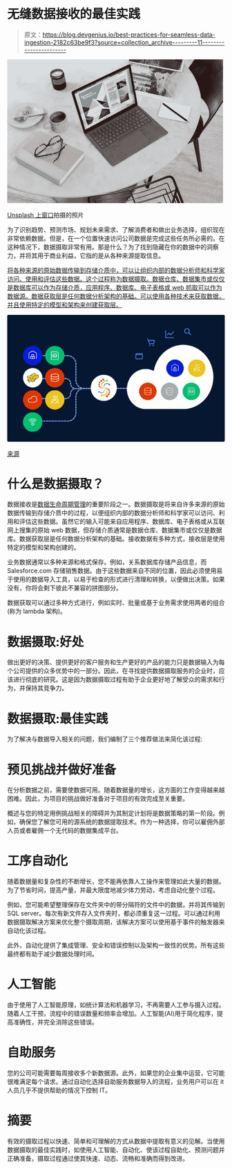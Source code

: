 # 无缝数据接收的最佳实践

> 原文：<https://blog.devgenius.io/best-practices-for-seamless-data-ingestion-2182c63be9f3?source=collection_archive---------11----------------------->

![](img/c9e0b1d2cc0378b3b4004e2f92a4c2c2.png)

[Unsplash 上](https://unsplash.com/photos/C6T6vr1sQI0)[窗口](https://unsplash.com/@windows)拍摄的照片

为了识别趋势、预测市场、规划未来需求、了解消费者和做出业务选择，组织现在非常依赖数据。但是，在一个位置快速访问公司数据是完成这些任务所必需的。在这种情况下，数据摄取非常有用。那是什么？为了找到隐藏在你的数据中的洞察力，并将其用于商业利益，它指的是从各种来源提取信息。

[将各种来源的原始数据传输到存储介质中，可以让组织内部的数据分析师和科学家访问、使用和评估这些数据。这个过程称为数据摄取。数据仓库、数据集市或仅仅是数据库可以作为存储介质，应用程序、数据库、电子表格或 web 抓取可以作为数据源。数据获取层是任何数据分析架构的基础。可以使用各种技术来获取数据，并且使用特定的模型和架构来创建获取层。](https://www.sciencedirect.com/topics/computer-science/data-transportation)

![](img/f507e50e6bdfe65ac9857804f6237e5c.png)

[来源](https://www.striim.com/blog/what-is-data-ingestion-and-why-this-technology-matters/)

# 什么是数据摄取？

数据接收是[数据生命周期管理](https://lakefs.io/what-is-data-lifecycle-management)的重要阶段之一。数据摄取是将来自许多来源的原始数据传输到存储介质中的过程，以便组织内部的数据分析师和科学家可以访问、利用和评估这些数据。虽然它的输入可能来自应用程序、数据库、电子表格或从互联网上搜集的原始 web 数据，但存储介质通常是数据仓库、数据集市或仅仅是数据库。数据获取层是任何数据分析架构的基础。接收数据有多种方式，接收层是使用特定的模型和架构创建的。

业务数据通常以多种来源和格式保存。例如，关系数据库存储产品信息，而 Salesforce.com 存储销售数据。由于这些数据来自不同的位置，因此必须使用易于使用的数据导入工具，以易于检查的形式进行清理和转换，以便做出决策。如果没有，你将会剩下彼此不兼容的拼图部分。

数据获取可以通过多种方式进行，例如实时、批量或基于业务需求使用两者的组合(称为 lambda 架构)。

# 数据摄取:好处

做出更好的决策、提供更好的客户服务和生产更好的产品的能力只是数据输入为每个公司提供的众多优势中的一部分。因此，在寻找提供数据摄取服务的企业时，应该进行彻底的研究。这是因为数据摄取过程有助于企业更好地了解受众的需求和行为，并保持其竞争力。

# 数据摄取:最佳实践

为了解决与数据导入相关的问题，我们编制了三个推荐做法来简化该过程:

# 预见挑战并做好准备

在分析数据之前，需要使数据可用。随着数据量的增长，这方面的工作变得越来越困难。因此，为项目的挑战做好准备对于项目的有效完成至关重要。

概述与您的特定用例挑战相关的障碍并为其制定计划将是数据策略的第一阶段。例如，确保您了解您可用的源系统的数据提取技术。作为一种选择，你可以雇佣外部人员或者雇佣一个无代码的数据集成平台。

# 工序自动化

随着数据量和复杂性的不断增长，您不能再依靠人工操作来管理如此大量的数据。为了节省时间，提高产量，并最大限度地减少体力劳动，考虑自动化整个过程。

例如，您可能希望整理保存在文件夹中的带分隔符的文件中的数据，并将其传输到 SQL server。每次有新文件存入文件夹时，都必须重复这一过程。可以通过利用数据摄取解决方案来优化整个摄取周期，该解决方案可以使用基于事件的触发器来自动化该过程。

此外，自动化提供了集成管理、安全和错误控制以及架构一致性的优势。所有这些最终都有助于减少数据处理时间。

# 人工智能

由于使用了人工智能原理，如统计算法和机器学习，不再需要人工参与摄入过程。随着人工干预，流程中的错误数量和频率会增加。人工智能(AI)用于简化程序，提高准确性，并完全消除这些错误。

# 自助服务

您的公司可能需要每周接收多个新数据源。此外，如果您的企业集中运营，它可能很难满足每个请求。通过自动化选择自助服务数据导入的流程，业务用户可以在 it 人员几乎不提供帮助的情况下控制 IT。

# 摘要

有效的摄取过程以快速、简单和可理解的方式从数据中提取有意义的见解。当使用数据摄取的最佳实践时，如使用人工智能、自动化、使该过程自助化、预测问题并正确准备，摄取过程通过使其快速、动态、流畅和准确而得到改进。